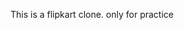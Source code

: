 This is a flipkart clone.
only for practice
<!-- PR demo for course: small README update -->
<!-- PR demo for course: small README update -->

